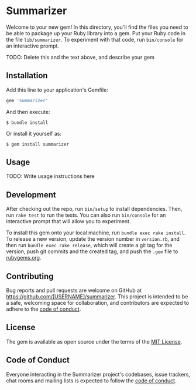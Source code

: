 # Summarizer

Welcome to your new gem! In this directory, you'll find the files you need to be able to package up your Ruby library into a gem. Put your Ruby code in the file `lib/summarizer`. To experiment with that code, run `bin/console` for an interactive prompt.

TODO: Delete this and the text above, and describe your gem

## Installation

Add this line to your application's Gemfile:

```ruby
gem 'summarizer'
```

And then execute:

    $ bundle install

Or install it yourself as:

    $ gem install summarizer

## Usage

TODO: Write usage instructions here

## Development

After checking out the repo, run `bin/setup` to install dependencies. Then, run `rake test` to run the tests. You can also run `bin/console` for an interactive prompt that will allow you to experiment.

To install this gem onto your local machine, run `bundle exec rake install`. To release a new version, update the version number in `version.rb`, and then run `bundle exec rake release`, which will create a git tag for the version, push git commits and the created tag, and push the `.gem` file to [rubygems.org](https://rubygems.org).

## Contributing

Bug reports and pull requests are welcome on GitHub at https://github.com/[USERNAME]/summarizer. This project is intended to be a safe, welcoming space for collaboration, and contributors are expected to adhere to the [code of conduct](https://github.com/[USERNAME]/summarizer/blob/main/CODE_OF_CONDUCT.md).

## License

The gem is available as open source under the terms of the [MIT License](https://opensource.org/licenses/MIT).

## Code of Conduct

Everyone interacting in the Summarizer project's codebases, issue trackers, chat rooms and mailing lists is expected to follow the [code of conduct](https://github.com/[USERNAME]/summarizer/blob/main/CODE_OF_CONDUCT.md).
